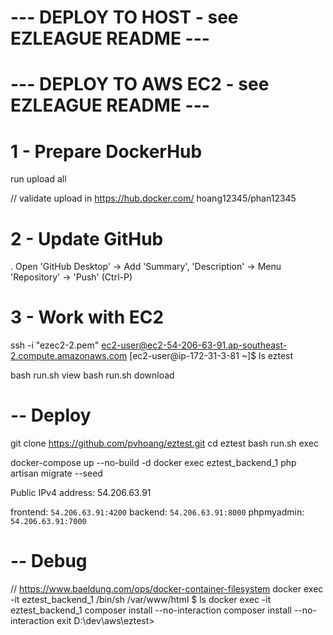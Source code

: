 # --- DEPLOY TO HOST - see EZLEAGUE README ---

# --- DEPLOY TO AWS EC2 - see EZLEAGUE README ---

# 1 - Prepare DockerHub
run upload all
<!-- run upload backend
run upload frontend
run upload nginx -->
// validate upload in https://hub.docker.com/ hoang12345/phan12345

# 2 - Update GitHub
. Open 'GitHub Desktop' -> Add 'Summary', 'Description' -> Menu 'Repository' -> 'Push' (Ctrl-P)

# 3 - Work with EC2
<!-- icacls.exe ezec2-2.pem /reset
icacls.exe ezec2-2.pem /grant:r "hoang:(r)"
icacls.exe ezec2-2.pem /inheritance:r -->
ssh -i "ezec2-2.pem" ec2-user@ec2-54-206-63-91.ap-southeast-2.compute.amazonaws.com
[ec2-user@ip-172-31-3-81 ~]$
ls eztest
<!-- git pull -->
bash run.sh view
bash run.sh download

# -- Deploy
git clone https://github.com/pvhoang/eztest.git
cd eztest
bash run.sh exec

<!-- docker pull hoang12345/eztest-backend
docker tag hoang12345/eztest-backend eztest-backend
docker pull hoang12345/eztest-frontend
docker tag hoang12345/eztest-frontend eztest-frontend
docker pull hoang12345/eztest-nginx
docker tag hoang12345/eztest-nginx eztest-nginx -->

docker-compose up --no-build -d
docker exec eztest_backend_1 php artisan migrate --seed

Public IPv4 address:  54.206.63.91

frontend: `54.206.63.91:4200`
backend: `54.206.63.91:8000`
phpmyadmin: `54.206.63.91:7000`

# -- Debug
// https://www.baeldung.com/ops/docker-container-filesystem
docker exec -it eztest_backend_1 /bin/sh
/var/www/html $
ls
docker exec -it eztest_backend_1 composer install --no-interaction
composer install --no-interaction
exit
D:\dev\aws\eztest>